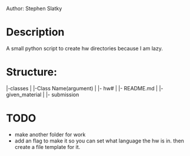 Author: Stephen Slatky

# Description

A small python script to create hw directories because I am lazy.

# Structure:

|-classes
|       |-Class Name(argument) 
|            |- hw#
|                 |- README.md
|                 |- given_material
|                 |- submission


# TODO

* make another folder for work
* add an flag to make it so you can set what language the hw is in.
then create a file template for it. 
    
